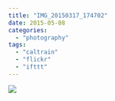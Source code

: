 ```yaml
---
title: "IMG_20150317_174702"
date: 2015-05-08
categories: 
  - "photography"
tags: 
  - "caltrain"
  - "flickr"
  - "ifttt"
---
```


![](https://farm8.staticflickr.com/7785/17241707229_594bfdd3c2_b.jpg)

